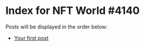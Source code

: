 # Index for NFT World #4140
Posts will be displayed in the order below:

- [Your first post](./001-first.md)

